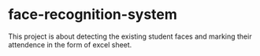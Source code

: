 # face-recognition-system
This project is about detecting the existing student faces and marking their attendence in the form of excel sheet. 
